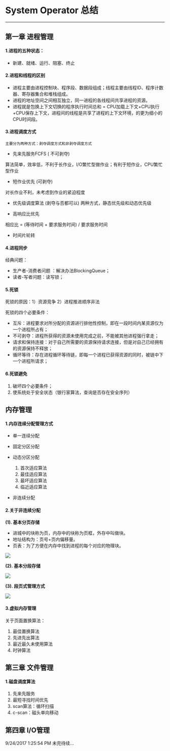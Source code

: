 # System Operator 总结

----------
## 第一章 进程管理
#### 1.进程的五种状态：
	
- 新建、就绪、运行、阻塞、终止

#### 2.进程和线程的区别
	
- 进程主要由进程控制块、程序段、数据段组成；线程主要由线程ID、程序计数器、寄存器集合和堆栈组成。
- 进程的地址空间之间相互独立，同一进程的各线程间共享进程的资源。
- 进程就是包换上下文切换的程序执行时间总和 = CPU加载上下文+CPU执行+CPU保存上下文，进程间的线程是共享了进程的上下文环境，的更为细小的CPU时间段。

#### 3.进程调度方式

    主要分为两种方式：剥夺调度方式和非剥夺调度方式

- 先来先服务FCFS ( 不可剥夺)

算法简单，效率低，不利于长作业，I/O繁忙型做作业；有利于短作业，CPU繁忙型作业

- 短作业优先 (可剥夺)

对长作业不利，未考虑到作业的紧迫程度

- 优先级调度算法 (剥夺与否都可以)
两种方式，静态优先级和动态优先级

- 高响应比优先

相应比 = (等待时间 + 要求服务时间) / 要求服务时间

- 时间片轮转

#### 4.进程同步

经典问题：

  - 生产者-消费者问题 ：解决办法BlockingQueue；
  - 读者-写者问题：读写锁；
   
#### 5.死锁

死锁的原因：1）资源竞争 2）进程推进顺序非法

死锁的四个必要条件：

- 互斥：进程要求对所分配的资源进行排他性控制，即在一段时间内某资源仅为一个进程所占有；
- 不可剥夺：进程所获得的资源未使用完成之前，不能被其他进程强行拿走；
- 请求和保持连接：对于自己所需要的资源保持请求连接，但是对自己已经拥有的资源保持不释放；
- 循环等待：存在进程循环等待链，即每一个进程已获得资源的同时，被链中下一个进程所请求；

#### 6.死锁避免

1. 破坏四个必要条件；
2. 使系统处于安全状态（银行家算法，查询是否存在安全序列）

## 内存管理
#### 1.内存连续分配管理方式

- 单一连续分配
- 固定分区分配
- 动态分区分配
	1. 首次适应算法
	2. 最佳适应算法
	3. 最坏适应算法
	4. 临近适应算法

- 非连续分配
  
#### 2.关于非连续分配

**(1). 基本分页存储**

- 进城中的块称为页，内存中的块称为页框，外存中叫做块。
- 地址结构为：页号+页内偏移量。
- 页表：为了方便在内存中找到进程的每个对应的物理块。

![](https://timgsa.baidu.com/timg?image&quality=80&size=b9999_10000&sec=1506235669439&di=d29650e0e6c30451186a93dfb9bc5d04&imgtype=0&src=http%3A%2F%2Fwww.myexception.cn%2Fimg%2F2014%2F05%2F02%2F11190721.jpg)

**(2). 基本分段存储**

![](https://timgsa.baidu.com/timg?image&quality=80&size=b9999_10000&sec=1506236650034&di=8c93b932c5a7d96e86c056e0892a4c8f&imgtype=0&src=http%3A%2F%2Fwww.educity.cn%2Ftiku%2FUploadFiles%2F2010-10%2F105_483488.jpg)

**(3). 段页式管理方式**

![](https://timgsa.baidu.com/timg?image&quality=80&size=b9999_10000&sec=1506236703605&di=fec31112c4fb51c55d33e007d8f34930&imgtype=0&src=http%3A%2F%2Fwww.greendl.com%2Fd%2Ffile%2Fnews%2F2013-05-03%2Ff4bf116210fb1906f7c9b6e2ed3c8ebf.jpg)

#### 3.虚拟内存管理

关于页面置换算法：

1. 最佳置换算法
2. 先进先出算法
3. 最近最久未使用算法
4. 时钟算法

## 第三章 文件管理
#### 1.磁盘调度算法
1. 先来先服务
2. 最短寻找时间优先
3. scan算法：循环扫描
4. c-scan：磁头单向移动

## 第四章 I/O管理 
9/24/2017 1:25:54 PM 未完待续...